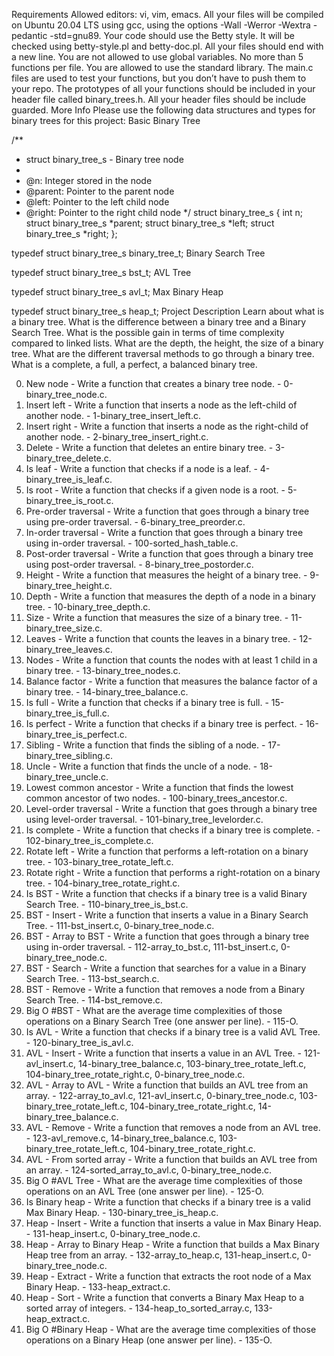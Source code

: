 Requirements
Allowed editors: vi, vim, emacs.
All your files will be compiled on Ubuntu 20.04 LTS using gcc, using the options -Wall -Werror -Wextra -pedantic -std=gnu89.
Your code should use the Betty style. It will be checked using betty-style.pl and betty-doc.pl.
All your files should end with a new line.
You are not allowed to use global variables.
No more than 5 functions per file.
You are allowed to use the standard library.
The main.c files are used to test your functions, but you don’t have to push them to your repo.
The prototypes of all your functions should be included in your header file called binary_trees.h.
All your header files should be include guarded.
More Info
Please use the following data structures and types for binary trees for this project:
Basic Binary Tree

/**
 * struct binary_tree_s - Binary tree node
 *
 * @n: Integer stored in the node
 * @parent: Pointer to the parent node
 * @left: Pointer to the left child node
 * @right: Pointer to the right child node
 */
struct binary_tree_s
{
    int n;
    struct binary_tree_s *parent;
    struct binary_tree_s *left;
    struct binary_tree_s *right;
};

typedef struct binary_tree_s binary_tree_t;
Binary Search Tree

typedef struct binary_tree_s bst_t;
AVL Tree

typedef struct binary_tree_s avl_t;
Max Binary Heap

typedef struct binary_tree_s heap_t;
Project Description
Learn about what is a binary tree. What is the difference between a binary tree and a Binary Search Tree. What is the possible gain in terms of time complexity compared to linked lists. What are the depth, the height, the size of a binary tree. What are the different traversal methods to go through a binary tree. What is a complete, a full, a perfect, a balanced binary tree.

0. New node - Write a function that creates a binary tree node. - 0-binary_tree_node.c.
1. Insert left - Write a function that inserts a node as the left-child of another node. - 1-binary_tree_insert_left.c.
2. Insert right - Write a function that inserts a node as the right-child of another node. - 2-binary_tree_insert_right.c.
3. Delete - Write a function that deletes an entire binary tree. - 3-binary_tree_delete.c.
4. Is leaf - Write a function that checks if a node is a leaf. - 4-binary_tree_is_leaf.c.
5. Is root - Write a function that checks if a given node is a root. - 5-binary_tree_is_root.c.
6. Pre-order traversal - Write a function that goes through a binary tree using pre-order traversal. - 6-binary_tree_preorder.c.
7. In-order traversal - Write a function that goes through a binary tree using in-order traversal. - 100-sorted_hash_table.c.
8. Post-order traversal - Write a function that goes through a binary tree using post-order traversal. - 8-binary_tree_postorder.c.
9. Height - Write a function that measures the height of a binary tree. - 9-binary_tree_height.c.
10. Depth - Write a function that measures the depth of a node in a binary tree. - 10-binary_tree_depth.c.
11. Size - Write a function that measures the size of a binary tree. - 11-binary_tree_size.c.
12. Leaves - Write a function that counts the leaves in a binary tree. - 12-binary_tree_leaves.c.
13. Nodes - Write a function that counts the nodes with at least 1 child in a binary tree. - 13-binary_tree_nodes.c.
14. Balance factor - Write a function that measures the balance factor of a binary tree. - 14-binary_tree_balance.c.
15. Is full - Write a function that checks if a binary tree is full. - 15-binary_tree_is_full.c.
16. Is perfect - Write a function that checks if a binary tree is perfect. - 16-binary_tree_is_perfect.c.
17. Sibling - Write a function that finds the sibling of a node. - 17-binary_tree_sibling.c.
18. Uncle - Write a function that finds the uncle of a node. - 18-binary_tree_uncle.c.
19. Lowest common ancestor - Write a function that finds the lowest common ancestor of two nodes. - 100-binary_trees_ancestor.c.
20. Level-order traversal - Write a function that goes through a binary tree using level-order traversal. - 101-binary_tree_levelorder.c.
21. Is complete - Write a function that checks if a binary tree is complete. - 102-binary_tree_is_complete.c.
22. Rotate left - Write a function that performs a left-rotation on a binary tree. - 103-binary_tree_rotate_left.c.
23. Rotate right - Write a function that performs a right-rotation on a binary tree. - 104-binary_tree_rotate_right.c.
24. Is BST - Write a function that checks if a binary tree is a valid Binary Search Tree. - 110-binary_tree_is_bst.c.
25. BST - Insert - Write a function that inserts a value in a Binary Search Tree. - 111-bst_insert.c, 0-binary_tree_node.c.
26. BST - Array to BST - Write a function that goes through a binary tree using in-order traversal. -  112-array_to_bst.c, 111-bst_insert.c, 0-binary_tree_node.c.
27. BST - Search - Write a function that searches for a value in a Binary Search Tree. - 113-bst_search.c.
28. BST - Remove - Write a function that removes a node from a Binary Search Tree. - 114-bst_remove.c.
29. Big O #BST - What are the average time complexities of those operations on a Binary Search Tree (one answer per line). - 115-O.
30. Is AVL - Write a function that checks if a binary tree is a valid AVL Tree. - 120-binary_tree_is_avl.c.
31. AVL - Insert - Write a function that inserts a value in an AVL Tree. - 121-avl_insert.c, 14-binary_tree_balance.c, 103-binary_tree_rotate_left.c, 104-binary_tree_rotate_right.c, 0-binary_tree_node.c.
32. AVL - Array to AVL - Write a function that builds an AVL tree from an array. - 122-array_to_avl.c, 121-avl_insert.c, 0-binary_tree_node.c, 103-binary_tree_rotate_left.c, 104-binary_tree_rotate_right.c, 14-binary_tree_balance.c.
33. AVL - Remove - Write a function that removes a node from an AVL tree. - 123-avl_remove.c, 14-binary_tree_balance.c, 103-binary_tree_rotate_left.c, 104-binary_tree_rotate_right.c.
34. AVL - From sorted array - Write a function that builds an AVL tree from an array. - 124-sorted_array_to_avl.c, 0-binary_tree_node.c.
35. Big O #AVL Tree - What are the average time complexities of those operations on an AVL Tree (one answer per line). - 125-O.
36. Is Binary heap - Write a function that checks if a binary tree is a valid Max Binary Heap. - 130-binary_tree_is_heap.c.
37. Heap - Insert - Write a function that inserts a value in Max Binary Heap. - 131-heap_insert.c, 0-binary_tree_node.c.
38. Heap - Array to Binary Heap - Write a function that builds a Max Binary Heap tree from an array. - 132-array_to_heap.c, 131-heap_insert.c, 0-binary_tree_node.c.
39. Heap - Extract - Write a function that extracts the root node of a Max Binary Heap. - 133-heap_extract.c.
40. Heap - Sort - Write a function that converts a Binary Max Heap to a sorted array of integers. - 134-heap_to_sorted_array.c, 133-heap_extract.c.
41. Big O #Binary Heap - What are the average time complexities of those operations on a Binary Heap (one answer per line). - 135-O.
